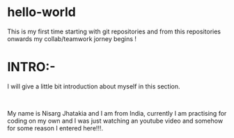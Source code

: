 # hello-world
This is my first time starting with git repositories and from this repositories onwards my collab/teamwork jorney begins !
<h1> INTRO:- </h1>
<p> I will give a little bit introduction about myself in this section. </p><br>
<p> My name is Nisarg Jhatakia and I am from India, currently I am practising for coding on my own and I was just watching an youtube video and somehow for some reason I entered here!!!. </p>

